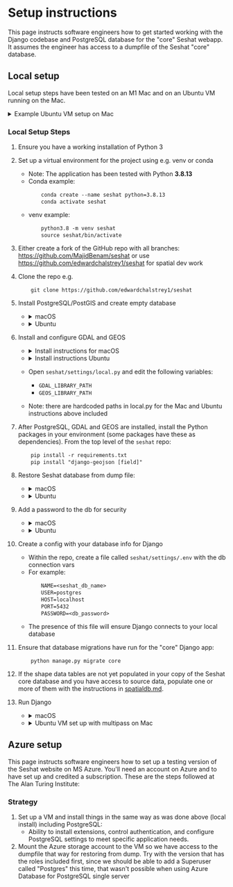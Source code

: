 # Setup instructions

This page instructs software engineers how to get started working with the Django codebase and PostgreSQL database for the "core" Seshat webapp. It assumes the engineer has access to a dumpfile of the Seshat "core" database.

## Local setup

Local setup steps have been tested on an M1 Mac and on an Ubuntu VM running on the Mac.

<details><summary>Example Ubuntu VM setup on Mac</summary>

1. A quick way is to use multipass which can be installed with brew:
    ```
        brew install multipass
    ```
    - Note: the images used by Multipass don’t have a pre-installed graphical desktop
2. Create a VM (Ubuntu 22.04)
    ```
        multipass launch 22.04
    ```
    - This should create a VM called `primary` by default
3. Make sure the VM has enough resources:
    ```
        multipass stop primary
        multipass set local.primary.cpus=4
        multipass set local.primary.disk=60G
        multipass set local.primary.memory=8G
        multipass start primary
    ```
4. Mount the dir containing the database dump to the VM:
    ```
        multipass mount /path/to/database_dumps/ primary:database_dumps
    ```
5. Then log in to the VM with `multipass shell` and install pre-requisites:
    ```
        sudo apt update
        sudo add-apt-repository ppa:deadsnakes/ppa
        sudo apt install python3.8 -y
        sudo apt install python3.8-venv -y
        sudo apt-get install python3.8-dev -y
        sudo apt-get install g++ -y
    ```

</details>

### Local Setup Steps

1. Ensure you have a working installation of Python 3

2. Set up a virtual environment for the project using e.g. venv or conda
    - Note: The application has been tested with Python **3.8.13**
    - Conda example:
        ```
            conda create --name seshat python=3.8.13
            conda activate seshat
        ```
    - venv example:
        ```
            python3.8 -m venv seshat
            source seshat/bin/activate
        ```

3. Either create a fork of the GitHub repo with all branches: https://github.com/MajidBenam/seshat or use https://github.com/edwardchalstrey1/seshat for spatial dev work

4. Clone the repo e.g.
    ```
        git clone https://github.com/edwardchalstrey1/seshat
    ```

5. Install PostgreSQL/PostGIS and create empty database

    - <details><summary>macOS</summary>

        - Installation: follow the instructions to install https://postgresapp.com/ which **gives you PostgreSQL version 16 with PostGIS installed**
        - Create db: open psql with `psql postgres` and run:
            ```
                CREATE DATABASE <seshat_db_name>;
                CREATE EXTENSION postgis;
            ```
        </details>

    - <details><summary>Ubuntu</summary>

        - Installation
            ```
                sudo apt install gnupg2 wget vim -y

                sudo sh -c 'echo "deb http://apt.postgresql.org/pub/repos/apt $(lsb_release -cs)-pgdg main" > /etc/apt/sources.list.d/pgdg.list'

                curl -fsSL https://www.postgresql.org/media/keys/ACCC4CF8.asc | sudo gpg --dearmor -o /etc/apt/trusted.gpg.d/postgresql.gpg

                sudo apt update
                
                sudo apt install postgresql-16 postgresql-contrib-16 postgresql-16-postgis-3 -y
                
                sudo systemctl start postgresql

                sudo systemctl enable postgresql
            ```
        - Create db: open psql with `sudo -u postgres psql` and run:
            ```
                CREATE DATABASE <seshat_db_name>;
            ```
        - Add PostGIS to db: open psql with `sudo -u postgres psql -d <seshat_db_name>` and run:
            ```
                CREATE EXTENSION postgis;
            ```
        

        </details>


9. Install and configure GDAL and GEOS
    - <details><summary>Install instructions for macOS</summary>

        ```
            brew install gdal
            brew install geos
        ```
        </details>
    - <details><summary>Install instructions Ubuntu</summary>

        ```
            sudo apt-get install gdal-bin -y
            sudo apt-get install libgdal-dev -y
            sudo apt install libgeos++-dev libgeos3.10.2 -y
            sudo apt install libgeos-c1v5 libgeos-dev libgeos-doc -y
        ```
        - Note: you could first check the available libgeos version with: `sudo apt search libgeos`
        </details>
    - Open `seshat/settings/local.py` and edit the following variables:
        - `GDAL_LIBRARY_PATH`
        - `GEOS_LIBRARY_PATH`
    - Note: there are hardcoded paths in local.py for the Mac and Ubuntu instructions above included

6. After PostgreSQL, GDAL and GEOS are installed, install the Python packages in your environment (some packages have these as dependencies). From the top level of the `seshat` repo:
    ```
        pip install -r requirements.txt
        pip install "django-geojson [field]"
    ```

7. Restore Seshat database from dump file:

    - <details><summary>macOS</summary>

        ```
            pg_restore -U postgres -d <seshat_db_name> /path/to/file.dump
        ```
        </details>
    - <details><summary>Ubuntu</summary>

        - `sudo nano /etc/postgresql/16/main/pg_hba.conf`
        - On the line `local all postgres peer` change "peer" to "trust"
        - Reload postgres and populate the db:
            ```
                sudo systemctl reload postgresql
                sudo psql -U postgres <seshat_db_name> < /path/to/file.dump
            ```
        </details>

8. Add a password to the db for security

    - <details><summary>macOS</summary>

        [TODO]
        </details>
    - <details><summary>Ubuntu</summary>

        - Add a password for the superuser with `sudo -u postgres psql`:
            ```
                ALTER USER postgres WITH PASSWORD '<db_password>';
            ```
        - Update postgres to use md5 with`sudo nano /etc/postgresql/16/main/pg_hba.conf`
            ![](img/pg_hba.conf.png)
        - Reload postgres
            ```
                sudo systemctl reload postgresql
            ```
        </details>

8. Create a config with your database info for Django
    - Within the repo, create a file called `seshat/settings/.env` with the db connection vars
    - For example:
        ```
            NAME=<seshat_db_name>
            USER=postgres
            HOST=localhost
            PORT=5432
            PASSWORD=<db_password>
        ```
    - The presence of this file will ensure Django connects to your local database

10. Ensure that database migrations have run for the "core" Django app:
    ```
        python manage.py migrate core
    ```

11. If the shape data tables are not yet populated in your copy of the Seshat core database and you have access to source data, populate one or more of them with the instructions in [spatialdb.md](spatialdb.md).

12. Run Django
    - <details><summary>macOS</summary>

        ```
            python manage.py runserver
        ```

        The webapp should be visible in a browser at http://127.0.0.1:8000/
        </details>
    - <details><summary>Ubuntu VM set up with multipass on Mac</summary>

        - Check IP inside VM:
            ```
                ip addr show
            ```
            - e.g. `192.168.64.3`
        - In the VM, ensure the firewall doesn't block incoming connections on port 8000:
            ```
                sudo ufw allow 8000
            ```
        - In a mac terminal run:
            ```
                multipass exec primary -- sudo iptables -t nat -A PREROUTING -p tcp --dport 8000 -j DNAT --to-destination 192.168.64.3:8000
            ```
            - Where `192.168.64.3` is the IP address
        - Restart the VM:
            ```
                multipass restart primary
            ```
        - Log back into the VM with `multipass shell` and run the django app:
            - Remember to firstactivate the venv e.g.
                ```
                    source seshat/bin/activate
                ```
            ```
                python manage.py runserver 0.0.0.0:8000
            ```
            - Go to http://192.168.64.3:8000/ in a browser (where `192.168.64.3` is the IP address)
            </details>
    



## Azure setup

This page instructs software engineers how to set up a testing version of the Seshat website on MS Azure. You'll need an account on Azure and to have set up and credited a subscription. These are the steps followed at The Alan Turing Institute:


### Strategy

1. Set up a VM and install things in the same way as was done above (local install) including PostgreSQL:
    - Ability to install extensions, control authentication, and configure PostgreSQL settings to meet specific application needs.
2. Mount the Azure storage account to the VM so we have access to the dumpfile that way for restoring from dump. Try with the version that has the roles included first, since we should be able to add a Superuser called "Postgres" this time, that wasn't possible when using Azure Database for PostgreSQL single server
